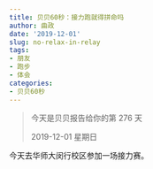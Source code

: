 ```yaml
---
title: 贝贝60秒：接力跑就得拼命吗
author: 曲政
date: '2019-12-01'
slug: no-relax-in-relay
tags:
- 朋友
- 跑步
- 体会
categories:
- 贝贝60秒
---
```


> 今天是贝贝报告给你的第 276 天
>
> 2019-12-01 星期日

今天去华师大闵行校区参加一场接力赛。

